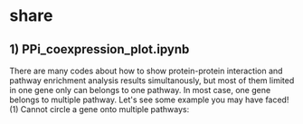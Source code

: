 # share
## 1) PPi_coexpression_plot.ipynb
There are many codes about how to show protein-protein interaction and pathway enrichment analysis results simultanously, but most of them limited in one gene only can belongs to one pathway. In most case, one gene belongs to multiple pathway.
Let's see some example you may have faced!
(1) Cannot circle a gene onto multiple pathways:
